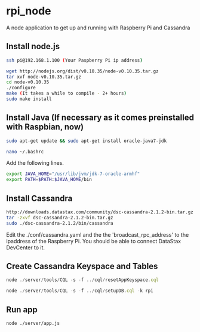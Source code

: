 rpi_node
========

A node application to get up and running with Raspberry Pi and Cassandra


## Install node.js
```sh
ssh pi@192.168.1.100 (Your Paspberry Pi ip address)
```

```sh
wget http://nodejs.org/dist/v0.10.35/node-v0.10.35.tar.gz
tar xvf node-v0.10.35.tar.gz
cd node-v0.10.35
./configure
make (It takes a while to compile - 2+ hours)
sudo make install
```

## Install Java (If necessary as it comes preinstalled with Raspbian, now)
```sh
sudo apt-get update && sudo apt-get install oracle-java7-jdk
```

```sh
nano ~/.bashrc
```

Add the following lines.

```sh
export JAVA_HOME="/usr/lib/jvm/jdk-7-oracle-armhf"
export PATH=$PATH:$JAVA_HOME/bin
```

## Install Cassandra
```sh
http://downloads.datastax.com/community/dsc-cassandra-2.1.2-bin.tar.gz
tar -zxvf dsc-cassandra-2.1.2-bin.tar.gz
sudo ./dsc-cassandra-2.1.2/bin/cassandra
```

Edit the ./conf/cassandra.yaml and the the 'broadcast_rpc_address' to the ipaddress of the Raspberry Pi. You should be able to connect DataStax DevCenter to it.

## Create Cassandra Keyspace and Tables

```javascript
node ./server/tools/CQL -s -f ../cql/resetAppKeyspace.cql
```

```javascript
node ./server/tools/CQL -s -f ../cql/setupDB.cql -k rpi
```

## Run app
```sh
node ./server/app.js
```
